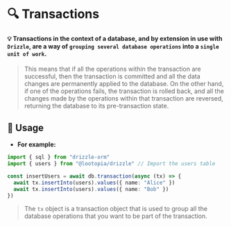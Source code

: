 # 🔍 Transactions

#### 💡 Transactions in the context of a database, and by extension in use with `Drizzle`, are a way of `grouping several database operations` into a `single unit of work`.

> This means that if all the operations within the transaction are successful, then
> the transaction is committed and all the data changes are permanently applied to the database.
> On the other hand, if one of the operations fails, the transaction is rolled back, and all the changes made by the
> operations within that
> transaction are reversed, returning the database to its pre-transaction state.

## 🔨 Usage

- **For example:**

```ts
import { sql } from "drizzle-orm"
import { users } from "@lootopia/drizzle" // Import the users table

const insertUsers = await db.transaction(async (tx) => {
  await tx.insertInto(users).values({ name: "Alice" })
  await tx.insertInto(users).values({ name: "Bob" })
})
```

> The `tx` object is a transaction object that is used to group all the database operations that you want to be part of the transaction.
